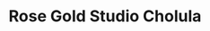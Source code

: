 ---
title: "Rose Gold Studio Cholula"
url: /cholula-de-rivadavia/rose-gold-studio-cholula/
shop: cosméticos
---